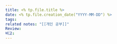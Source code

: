 ```yaml
---
title: <% tp.file.title %>
date: <% tp.file.creation_date("YYYY-MM-DD") %>
tags: 
related notes: "[[개인 공부]]"
Review: 
비고:
---
```

